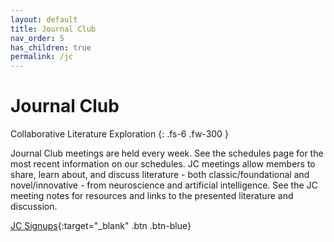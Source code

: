 ```yaml
---
layout: default
title: Journal Club
nav_order: 5
has_children: true
permalink: /jc
---
```


# Journal Club

Collaborative Literature Exploration
{: .fs-6 .fw-300 }

Journal Club meetings are held every week. See the schedules page for the most recent information on our schedules. JC meetings allow members to share, learn about, and discuss literature - both classic/foundational and novel/innovative - from neuroscience and artificial intelligence. See the JC meeting notes for resources and links to the presented literature and discussion.

[JC Signups](https://docs.google.com/document/d/1xoCEtkTJBZsdHWC3xcpbEIDjj2WM9vIYJgU1h6EcGZI/edit?usp=sharing){:target="_blank" .btn .btn-blue}
